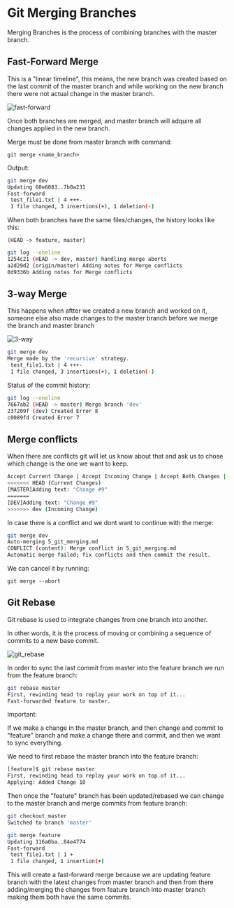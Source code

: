 # Git Merging Branches

Merging Branches is the process of combining branches with the master branch.

## Fast-Forward Merge

This is a "linear timeline", this means, the new branch was created based on the last commit of the master branch and while working on the new branch there were not actual change in the master branch.

![fast-forward](<https://wac-cdn.atlassian.com/dam/jcr:b87df050-2a3a-4f17-bb80-43c5217b4947/07%20(1).svg>)

Once both branches are merged, and master branch will adquire all changes applied in the new branch.

Merge must be done from master branch with command:

`git merge <name_branch>`

Output:

```sh
git merge dev
Updating 60e6083..7b0a231
Fast-forward
 test_file1.txt | 4 +++-
 1 file changed, 3 insertions(+), 1 deletion(-)
```

When both branches have the same files/changes, the history looks like this:

`(HEAD -> feature, master)`

```sh
git log --oneline
1254c21 (HEAD -> dev, master) handling merge aborts
a2d29d2 (origin/master) Adding notes for Merge conflicts
0d9336b Adding notes for Merge conflicts
```

## 3-way Merge

This happens when aftter we created a new branch and worked on it, someone else also made changes to the master branch before we merge the branch and master branch

![3-way](https://wac-cdn.atlassian.com/dam/jcr:91b1bdf5-fda3-4d20-b108-0bb9eea402b2/08.svg?cdnVersion=1319)

```sh
git merge dev
Merge made by the 'recursive' strategy.
 test_file1.txt | 4 +++-
 1 file changed, 3 insertions(+), 1 deletion(-)
```

Status of the commit history:

```sh
git log --oneline
7667ab2 (HEAD -> master) Merge branch 'dev'
237209f (dev) Created Error 8
c0089fd Created Error 7
```

## Merge conflicts

When there are conflicts git will let us know about that and ask us to chose which change is the one we want to keep.

```sh
Accept Current Change | Accept Incoming Change | Accept Both Changes | Compare Changes
<<<<<<< HEAD (Current Changes)
[MASTER]Adding text: "Change #9"
=======
[DEV]Adding text: "Change #9"
>>>>>>> dev (Incoming Change)
```

In case there is a conflict and we dont want to continue with the merge:

```sh
git merge dev
Auto-merging 5_git_merging.md
CONFLICT (content): Merge conflict in 5_git_merging.md
Automatic merge failed; fix conflicts and then commit the result.
```

We can cancel it by running:

`git merge --abort`

## Git Rebase

Git rebase is used to integrate changes from one branch into another.

In other words, it is the process of moving or combining a sequence of commits to a new base commit.

![git_rebase](https://wac-cdn.atlassian.com/dam/jcr:e4a40899-636b-4988-9774-eaa8a440575b/02.svg)

In order to sync the last commit from master into the feature branch we run from the feature branch:

```sh
git rebase master
First, rewinding head to replay your work on top of it...
Fast-forwarded feature to master.
```

Important:

If we make a change in the master branch, and then change and commit to "feature" branch and make a change there and commit, and then we want to sync everything.

We need to first rebase the master branch into the feature branch:

```sh
[feature]$ git rebase master
First, rewinding head to replay your work on top of it...
Applying: Added Change 10
```

Then once the "feature" branch has been updated/rebased we can change to the master branch and merge commits from feature branch:

```sh
git checkout master
Switched to branch 'master'

git merge feature
Updating 116a0ba..84e4774
Fast-forward
 test_file1.txt | 1 +
 1 file changed, 1 insertion(+)
```

This will create a fast-forward merge because we are updating feature branch with the latest changes from master branch and then from there adding/merging the changes from feature branch into master branch making them both have the same commits.
